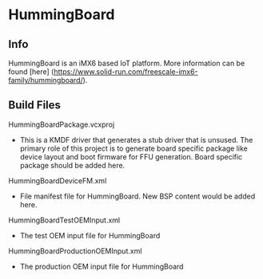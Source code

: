 HummingBoard
==============

## Info

HummingBoard is an iMX6 based IoT platform. More information can be found [here] (https://www.solid-run.com/freescale-imx6-family/hummingboard/).

## Build Files

HummingBoardPackage.vcxproj
  - This is a KMDF driver that generates a stub driver that is unsused. The primary role of this project is to generate board specific package like device layout and boot firmware for FFU generation. Board specific package should be added here.
  
HummingBoardDeviceFM.xml
  - File manifest file for HummingBoard. New BSP content would be added here.
  
HummingBoardTestOEMInput.xml
  - The test OEM input file for HummingBoard
  
HummingBoardProductionOEMInput.xml
  - The production OEM input file for HummingBoard
